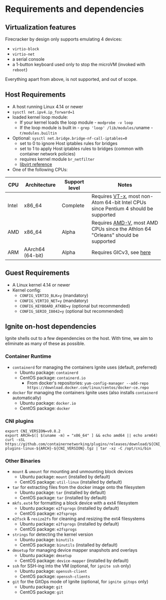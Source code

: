 # Requirements and dependencies

## Virtualization features

Firecracker by design only supports emulating 4 devices:

- `virtio-block`
- `virtio-net`
- a serial console
- a 1-button keyboard used only to stop the microVM (invoked with `reboot`)

Everything apart from above, is not supported, and out of scope.

## Host Requirements

- A host running Linux 4.14 or newer
- `sysctl net.ipv4.ip_forward=1`
- loaded kernel loop module:
  - If your kernel loads the loop module - `modprobe -v loop`
  - If the loop module is built in - `grep 'loop' /lib/modules/`uname -r`/modules.builtin`
- Optional: `sysctl net.bridge.bridge-nf-call-iptables=0`
  - set to 0 to ignore Host iptables rules for bridges
  - set to 1 to apply Host iptables rules to bridges (common with container network policies)
  - requires kernel module `br_netfilter`
  - [libvirt reference](https://wiki.libvirt.org/page/Net.bridge.bridge-nf-call_and_sysctl.conf)
- One of the following CPUs:

| CPU   | Architecture     | Support level | Notes                                                                                                                                                                         |
|-------|------------------|---------------|-------------------------------------------------------------------------------------------------------------------------------------------------------------------------------|
| Intel | x86_64           | Complete      | Requires <a href="https://en.wikipedia.org/wiki/X86_virtualization#Intel_virtualization_(VT-x)">VT-x</a>, most non-Atom 64-bit Intel CPUs since Pentium 4 should be supported |
| AMD   | x86_64           | Alpha         | Requires [AMD-V](https://en.wikipedia.org/wiki/X86_virtualization#AMD_virtualization_.28AMD-V.29), most AMD CPUs since the Athlon 64 "Orleans" should be supported            |
| ARM   | AArch64 (64-bit) | Alpha         | Requires GICv3, see [here](https://github.com/firecracker-microvm/firecracker/issues/1196)                                                                                    |

## Guest Requirements

- A Linux kernel 4.14 or newer
- Kernel config:
  - `CONFIG_VIRTIO_BLK=y` (mandatory)
  - `CONFIG_VIRTIO_NET=y` (mandatory)
  - `CONFIG_KEYBOARD_ATKBD=y` (optional but recommended)
  - `CONFIG_SERIO_I8042=y` (optional but recommended)

## Ignite on-host dependencies

Ignite shells out to a few dependencies on the host.
With time, we aim to eliminate as many of these as possible.

### Container Runtime

- `containerd` for managing the containers Ignite uses (default, preferred)
  - Ubuntu package: `containerd`
  - CentOS package: `containerd.io`
    - From docker's repositories: `yum-config-manager --add-repo https://download.docker.com/linux/centos/docker-ce.repo`
- `docker` for managing the containers Ignite uses (also installs `containerd` automatically)
  - Ubuntu package: `docker.io`
  - CentOS package: `docker`

### CNI plugins

```shell
export CNI_VERSION=v0.8.2
export ARCH=$([ $(uname -m) = "x86_64" ] && echo amd64 || echo arm64)
curl -sSL https://github.com/containernetworking/plugins/releases/download/${CNI_VERSION}/cni-plugins-linux-${ARCH}-${CNI_VERSION}.tgz | tar -xz -C /opt/cni/bin
```

### Other Binaries

- `mount` & `umount` for mounting and unmounting block devices
  - Ubuntu package: `mount` (installed by default)
  - CentOS package: `util-linux` (installed by default)
- `tar` for extracting files from the docker image onto the filesystem
  - Ubuntu package: `tar` (installed by default)
  - CentOS package: `tar` (installed by default)
- `mkfs.ext4` for formatting a block device with a ext4 filesystem
  - Ubuntu package: `e2fsprogs` (installed by default)
  - CentOS package: `e2fsprogs`
- `e2fsck` & `resize2fs` for cleaning and resizing the ext4 filesystems
  - Ubuntu package: `e2fsprogs` (installed by default)
  - CentOS package: `e2fsprogs`
- `strings` for detecting the kernel version
  - Ubuntu package: `binutils`
  - CentOS package: `binutils` (installed by default)
- `dmsetup` for managing device mapper snapshots and overlays
  - Ubuntu package: `dmsetup`
  - CentOS package: `device-mapper` (installed by default)
- `ssh` for SSH-ing into the VM (optional, for `ignite ssh` only)
  - Ubuntu package: `openssh-client`
  - CentOS package: `openssh-clients`
- `git` for the GitOps mode of Ignite (optional, for `ignite gitops` only)
  - Ubuntu package: `git`
  - CentOS package: `git`
